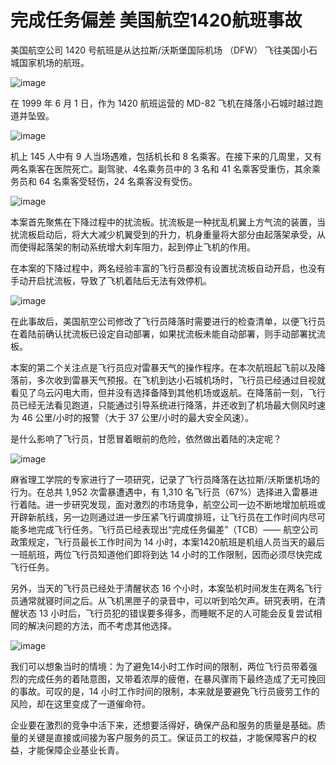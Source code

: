 # 完成任务偏差 美国航空1420航班事故

美国航空公司 1420 号航班是从达拉斯/沃斯堡国际机场 （DFW） 飞往美国小石城国家机场的航班。

![image](https://github.com/user-attachments/assets/16bfca5a-ea42-4871-8c8d-22873bc2f5e8)


在 1999 年 6 月 1 日，作为 1420 航班运营的 MD-82 飞机在降落小石城时越过跑道并坠毁。

![image](https://github.com/user-attachments/assets/75b27e85-4d0d-4c2e-8737-df12c261eb75)


机上 145 人中有 9 人当场遇难，包括机长和 8 名乘客。在接下来的几周里，又有两名乘客在医院死亡。副驾驶、4名乘务员中的 3 名和 41 名乘客受重伤，其余乘务员和 64 名乘客受轻伤，24 名乘客没有受伤。

![image](https://github.com/user-attachments/assets/40226704-1d41-4faa-96b8-866e837a716a)


本案首先聚焦在下降过程中的扰流板。扰流板是一种扰乱机翼上方气流的装置，当扰流板启动后，将大大减少机翼受到的升力，机身重量将大部分由起落架承受，从而使得起落架的制动系统增大刹车阻力，起到停止飞机的作用。

在本案的下降过程中，两名经验丰富的飞行员都没有设置扰流板自动开启，也没有手动开启扰流板，导致了飞机着陆后无法有效停机。

![image](https://github.com/user-attachments/assets/a122aa96-d76e-4998-9300-f1d23f17f3d3)


在此事故后，美国航空公司修改了飞行员降落时需要进行的检查清单，以便飞行员在着陆前确认扰流板已设定自动部署，如果扰流板未能自动部署，则手动部署扰流板。

本案的第二个关注点是飞行员应对雷暴天气的操作程序。在本次航班起飞前以及降落前，多次收到雷暴天气预报。在飞机到达小石城机场时，飞行员已经通过目视就看见了乌云闪电大雨，但并没有选择备降到其他机场或返航。在降落前一刻，飞行员已经无法看见跑道，只能通过引导系统进行降落，并还收到了机场最大侧风时速为 46 公里/小时的报警（大于 37 公里/小时的最大安全风速）。

是什么影响了飞行员，甘愿冒着眼前的危险，依然做出着陆的决定呢？


![image](https://github.com/user-attachments/assets/e79a2c3e-a355-49ac-8b64-3f1f386d49f4)

麻省理工学院的专家进行了一项研究，记录了飞行员降落在达拉斯/沃斯堡机场的行为。在总共 1,952 次雷暴遭遇中，有 1,310 名飞行员（67%）选择进入雷暴进行着陆。进一步研究发现，面对激烈的市场竞争，航空公司一边不断地增加航班或开辟新航线，另一边则通过进一步压紧飞行调度排班，让飞行员在工作时间内尽可能多地完成飞行任务。飞行员已经表现出“完成任务偏差”（TCB）—— 航空公司政策规定，飞行员最长工作时间为 14 小时，本案1420航班是机组人员当天的最后一班航班，两位飞行员知道他们即将到达 14 小时的工作限制，因而必须尽快完成飞行任务。

另外，当天的飞行员已经处于清醒状态 16 个小时，本案坠机时间发生在两名飞行员通常就寝时间之后。从飞机黑匣子的录音中，可以听到哈欠声。研究表明，在清醒状态 13 小时后，飞行员犯的错误要多得多，而睡眠不足的人可能会反复尝试相同的解决问题的方法，而不考虑其他选择。

![image](https://github.com/user-attachments/assets/a9c659a1-1597-4e9d-8373-4ba3198ee0d1)


我们可以想象当时的情境：为了避免14小时工作时间的限制，两位飞行员带着强烈的完成任务的着陆意图，又带着浓厚的疲倦，在暴风骤雨下最终造成了无可挽回的事故。可叹的是，14 小时工作时间的限制，本来就是要避免飞行员疲劳工作的风险，却在这里变成了一道催命符。

企业要在激烈的竞争中活下来，还想要活得好，确保产品和服务的质量是基础。质量的关键是直接或间接为客户服务的员工。保证员工的权益，才能保障客户的权益，才能保障企业基业长青。 
